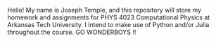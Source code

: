 Hello! My name is Joseph Temple, and this repository will store my homework and assignments for PHYS 4023 Computational Physics at Arkansas Tech University. I intend to make use of Python and/or Julia throughout the course. GO WONDERBOYS !!
